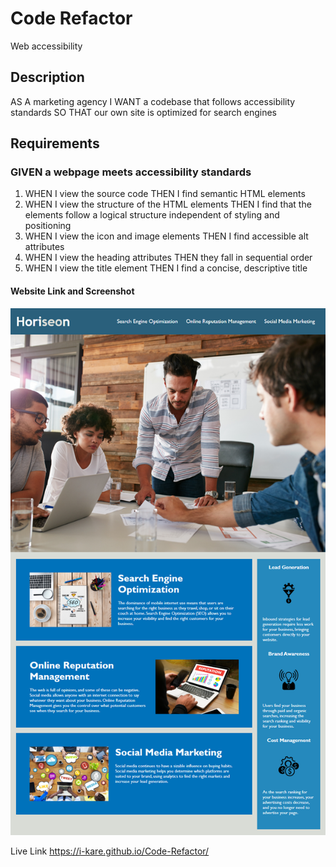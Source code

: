 # Code Refactor
 Web accessibility

## Description
AS A marketing agency
I WANT a codebase that follows accessibility standards
SO THAT our own site is optimized for search engines


## Requirements 

### GIVEN a webpage meets accessibility standards
1. WHEN I view the source code THEN I find semantic HTML elements
2. WHEN I view the structure of the HTML elements THEN I find that the elements follow a logical structure independent of styling and positioning
3. WHEN I view the icon and image elements THEN I find accessible alt attributes
4. WHEN I view the heading attributes THEN they fall in sequential order
5. WHEN I view the title element THEN I find a concise, descriptive title


#### Website Link and Screenshot
![Website Display](/assets/images/screenshot.png)

Live Link https://i-kare.github.io/Code-Refactor/


